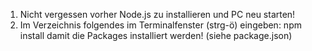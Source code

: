 1. Nicht vergessen vorher Node.js zu installieren und PC neu starten!
2. Im Verzeichnis folgendes im Terminalfenster (strg-ö) eingeben: 
                    npm install
   damit die Packages installiert werden! (siehe package.json) 

